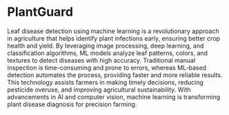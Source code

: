 # PlantGuard
Leaf disease detection using machine learning is a revolutionary approach in agriculture that helps identify plant infections early, ensuring better crop health and yield. By leveraging image processing, deep learning, and classification algorithms, ML models analyze leaf patterns, colors, and textures to detect diseases with high accuracy. Traditional manual inspection is time-consuming and prone to errors, whereas ML-based detection automates the process, providing faster and more reliable results. This technology assists farmers in making timely decisions, reducing pesticide overuse, and improving agricultural sustainability. With advancements in AI and computer vision, machine learning is transforming plant disease diagnosis for precision farming.







